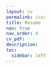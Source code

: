 ```yaml
---
layout: cv
permalink: /cv/
title: Resume
nav: true
nav_order: 4
cv_pdf: 
description:
toc:
  sidebar: left
---
```

